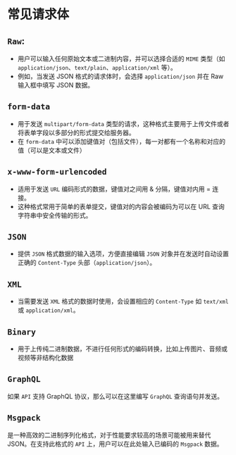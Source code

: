 # 常见请求体

## `Raw`: 
* 用户可以输入任何原始文本或二进制内容，并可以选择合适的 `MIME` 类型（如 `application/json`、`text/plain`、`application/xml` 等）。
* 例如，当发送 JSON 格式的请求体时，会选择 `application/json` 并在 Raw 输入框中填写 JSON 数据。

## `form-data`

* 用于发送 `multipart/form-data` 类型的请求，这种格式主要用于上传文件或者将表单字段以多部分的形式提交给服务器。
* 在 `form-data` 中可以添加键值对（包括文件），每一对都有一个名称和对应的值（可以是文本或文件）

## `x-www-form-urlencoded`

* 适用于发送 `URL` 编码形式的数据，键值对之间用 & 分隔，键值对内用 = 连接。
* 这种格式常用于简单的表单提交，键值对的内容会被编码为可以在 URL 查询字符串中安全传输的形式。

## `JSON`

* 提供 `JSON` 格式数据的输入选项，方便直接编辑 `JSON` 对象并在发送时自动设置正确的 `Content-Type` 头部（`application/json`）。

## `XML`

* 当需要发送 `XML` 格式的数据时使用，会设置相应的 `Content-Type` 如 `text/xml` 或 `application/xml`。

## `Binary`

* 用于上传纯二进制数据，不进行任何形式的编码转换，比如上传图片、音频或视频等非结构化数据

## `GraphQL`

如果 `API` 支持 GraphQL 协议，那么可以在这里编写 `GraphQL` 查询语句并发送。

## `Msgpack`

是一种高效的二进制序列化格式，对于性能要求较高的场景可能被用来替代 JSON。在支持此格式的 `API` 上，用户可以在此处输入已编码的 `Msgpack` 数据。